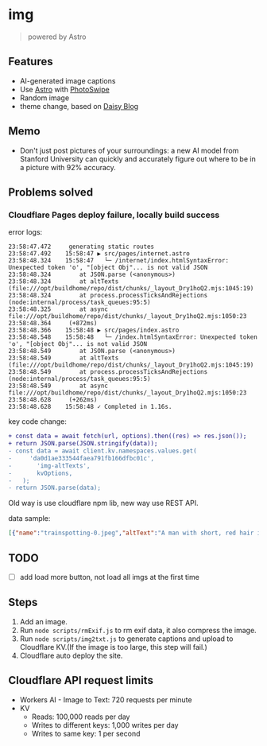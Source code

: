 # img

> powered by Astro

## Features

- AI-generated image captions
- Use [Astro](https://astro.build/) with [PhotoSwipe](https://photoswipe.com/)
- Random image
- theme change, based on [Daisy Blog](https://github.com/saadeghi/daisy-blog)

## Memo

- Don't just post pictures of your surroundings: a new AI model from Stanford University can quickly and accurately figure out where to be in a picture with 92% accuracy.

## Problems solved

### Cloudflare Pages deploy failure, locally build success

error logs:

```log
23:58:47.472	 generating static routes 
23:58:47.492	15:58:47 ▶ src/pages/internet.astro
23:58:48.324	15:58:47   └─ /internet/index.htmlSyntaxError: Unexpected token 'o', "[object Obj"... is not valid JSON
23:58:48.324	    at JSON.parse (<anonymous>)
23:58:48.324	    at altTexts (file:///opt/buildhome/repo/dist/chunks/_layout_Dry1hoQ2.mjs:1045:19)
23:58:48.324	    at process.processTicksAndRejections (node:internal/process/task_queues:95:5)
23:58:48.325	    at async file:///opt/buildhome/repo/dist/chunks/_layout_Dry1hoQ2.mjs:1050:23
23:58:48.364	 (+872ms)
23:58:48.366	15:58:48 ▶ src/pages/index.astro
23:58:48.548	15:58:48   └─ /index.htmlSyntaxError: Unexpected token 'o', "[object Obj"... is not valid JSON
23:58:48.549	    at JSON.parse (<anonymous>)
23:58:48.549	    at altTexts (file:///opt/buildhome/repo/dist/chunks/_layout_Dry1hoQ2.mjs:1045:19)
23:58:48.549	    at process.processTicksAndRejections (node:internal/process/task_queues:95:5)
23:58:48.549	    at async file:///opt/buildhome/repo/dist/chunks/_layout_Dry1hoQ2.mjs:1050:23
23:58:48.628	 (+262ms)
23:58:48.628	15:58:48 ✓ Completed in 1.16s.
```

key code change:

```diff
+ const data = await fetch(url, options).then((res) => res.json());
+ return JSON.parse(JSON.stringify(data));
- const data = await client.kv.namespaces.values.get(
-	  'da0d1ae333544faea791fb166dfbc01c',
-		'img-altTexts',
-		kvOptions,
-	);
- return JSON.parse(data);
```

Old way is use cloudflare npm lib, new way use REST API.

data sample:

```json
[{"name":"trainspotting-0.jpeg","altText":"A man with short, red hair is in a close-up shot, wearing a gray jacket and holding a red object in his hand. The background is blurred, focusing on the man."},{"name":"manuel-osorio-manrique-de-zuñiga.jpeg","altText":"A young girl in a red outfit stands next to a bird cage, holding a string and a bird. A cat is nearby, and a bird is perched on a cage. The background is a dark green color."},{"name":"jiachezi.jpg","altText":"An old wooden cart with two large wheels is parked in a field, surrounded by tall grass and bare trees. The cart has a wooden frame and is positioned in the center of the image."},{"name":"night-painting.jpeg","altText":"A serene landscape painting depicts a tranquil river reflecting the moon's light, with a group of cows grazing on a hill in the foreground. The artist uses a realistic style, capturing the natural elements and the moon's light in a dreamy quality."}]
```

## TODO

- [ ] add load more button, not load all imgs at the first time

## Steps

1. Add an image.
2. Run `node scripts/rmExif.js` to rm exif data, it also compress the image.
3. Run `node scripts/img2txt.js` to generate captions and upload to Cloudflare KV.(If the image is too large, this step will fail.)
4. Cloudflare auto deploy the site.

## Cloudflare API request limits

- Workers AI - Image to Text: 720 requests per minute
- KV
  - Reads: 100,000 reads per day
  - Writes to different keys: 1,000 writes per day
  - Writes to same key: 1 per second
